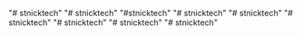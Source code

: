 "# stnicktech" 
"# stnicktech" 
"#stnicktech" 
"# stnicktech" 
"# stnicktech" 
"# stnicktech" 
"# stnicktech" 
"# stnicktech" 
"# stnicktech" 
